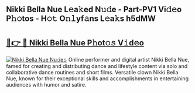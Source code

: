 ## Nikki Bella Nue L𝚎a𝚔ed N𝚞𝚍e - Part-PV1 Vi𝚍𝚎o P𝚑𝚘tos - H𝚘𝚝 O𝚗𝚕yf𝚊ns L𝚎a𝚔s h5dMW

# <h2><a href="http://kfcdekp.oniu.top/?m=Nikki+Bella+Nue">🔗👉 🔴 Nikki Bella Nue P𝚑ot𝚘𝚜 V𝚒d𝚎o</a></h2>

[![Nikki Bella Nue Nu𝚍e𝚜](https://i.imgur.com/0qMVB7G.gif)](http://kfcdekp.oniu.top/?m=Nikki+Bella+Nue)
Online performer and digital artist Nikki Bella Nue, famed for creating and distributing dance and lifestyle content via solo and collaborative dance routines and short films. Versatile clown Nikki Bella Nue, known for their exceptional skills and accomplishments in entertaining audiences with humor and satire.  
